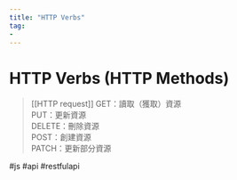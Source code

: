 ```yaml
---
title: "HTTP Verbs"
tag: 
- 
---
```

# HTTP Verbs (HTTP Methods)
>[[HTTP request]]
GET：讀取（獲取）資源  
PUT：更新資源  
DELETE：刪除資源  
POST：創建資源  
PATCH：更新部分資源


#js #api #restfulapi 